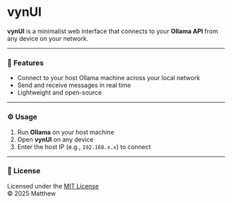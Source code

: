 # vynUI

**vynUI** is a minimalist web interface that connects to your **Ollama API** from any device on your network.

---

### 🔗 Features
- Connect to your host Ollama machine across your local network  
- Send and receive messages in real time  
- Lightweight and open-source  

---

### ⚙️ Usage
1. Run **Ollama** on your host machine  
2. Open **vynUI** on any device  
3. Enter the host IP (e.g., `192.168.x.x`) to connect  

---

### 🪪 License
Licensed under the [MIT License](LICENSE.md)  
© 2025 Matthew

